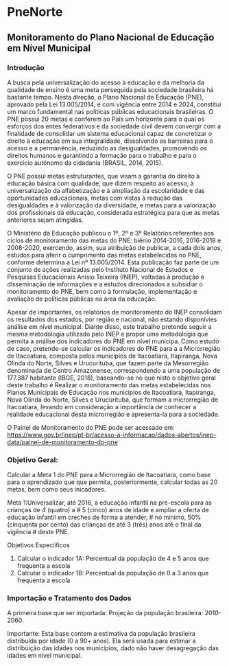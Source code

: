 # PneNorte

## Monitoramento do Plano Nacional de Educação em Nível Municipal

### Introdução
A busca pela universalização do acesso à educação e da melhoria da qualidade de
ensino é uma meta perseguida pela sociedade brasileira há bastante tempo.
Nesta direção, o Plano Nacional de Educação (PNE), aprovado pela Lei 13.005/2014,
e com vigência entre 2014 e 2024, constitui um marco fundamental nas políticas públicas
educacionais brasileiras. O PNE possui 20 metas e conferem ao País um horizonte para
o qual os esforços dos entes federativos e da sociedade civil devem convergir
com a finalidade de consolidar um sistema educacional capaz de concretizar o
direito à educação em sua integralidade, dissolvendo as barreiras para o acesso
e a permanência, reduzindo as desigualdades, promovendo os direitos humanos e garantindo
a formação para o trabalho e para o exercício autônomo da cidadania (BRASIL, 2014, 2015).

O PNE possui metas estruturantes, que visam a garantia do direito à educação básica
com qualidade, que dizem respeito ao acesso, à universalização da alfabetização e à
ampliação da escolaridade e das oportunidades educacionais, metas com vistas à
redução das desigualdades e à valorização da diversidade, e metas para a valorização
dos profissionais da educação, considerada estratégica para que as metas anteriores
sejam atingidas.

O Ministério da Educação publicou o 1º, 2º e 3º Relatórios referentes aos ciclos de
monitoramento das metas do PNE: biênio 2014-2016, 2016-2018 e 2008-2020,
exercendo, assim, sua atribuição de publicar, a cada dois anos, estudos para aferir
o cumprimento das metas estabelecidas no PNE, conforme determina a Lei nº 13.005/2014.
Esta publicação faz parte de um conjunto de ações realizadas pelo Instituto Nacional de
Estudos e Pesquisas Educacionais Anísio Teixeira (INEP), voltadas à produção e disseminação
de informações e a estudos direcionados a subsidiar o monitoramento
do PNE, bem como à formulação, implementação e avaliação de políticas públicas na área
da educação.

Apesar de importantes, os relatórios de monitoramento do INEP consolidam os resultados dos
estados, por região e nacional, não estando disponívies análise em nível municipal.
Diante disso, este trabalho pretende seguir a mesma metodologia utilizado pelo
INEP e propor uma metodologia que permita a análise dos indicadores do PNE em nível municipa.
Como estudo de caso, pretende-se calcular os indicadores do PNE para a a Microrregião de
Itacoatiara, composta pelos municípios de Itacoatiara, Itapiranga, Nova Olinda do Norte,
Silves e Urucurituba, que fazem parte da Mesorregião denominada de Centro Amazonense,
correspondendo a uma população de 177.387 habitante (IBGE, 2018), baseando-se no que
nisto o objetivo geral deste trabalho é Realizar o monitoramento das metas estabelecidas
nos Planos Municipais de Educação nos municípios de Itacoatiara, Itapiranga, Nova Olinda do Norte,
Silves e Urucurituba, que formam a microrregião de Itacoatiara, levando em consideração a
importância de conhecer a realidade educacional desta microrregião e apresenta-la para a
sociedade.

O Painel de Monitoramento do PNE pode ser acessado em: <https://www.gov.br/inep/pt-br/acesso-a-informacao/dados-abertos/inep-data/painel-de-monitoramento-do-pne>

### Objetivo Geral: 

 Calcular a Meta 1 do PNE para a Microrregião de Itacoatiara, como base para o aprendizado
 que que permita, posteriormente, calcular todas as 20 metas, bem como seus inicadores.

 Meta 1:Universalizar, até 2016, a educação infantil na pré-escola para as crianças de 
 4 (quatro) a # 5 (cinco) anos de idade e ampliar a oferta de educação infantil em creches 
 de forma a atender, # no mínimo, 50% (cinquenta por cento) das crianças de até 3 (três) anos 
 até o final da vigência # deste PNE.

 Objetivos Especiíficos
 1) Calcular o indicador 1A: Percentual da população de 4 e 5 anos que frequenta a escola
 2) Calcular o indicador 1B: Percentual da população de 0 a 3 anos que frequenta a escola

### Importação e Tratamento dos Dados

A primeira base que ser importada: Projeção da população brasileira: 2010-2060.

Importante: Esta base contem a estimativa da população brasileira distribuida por
idade (0 a 90+ anos). Ela será usada para estimar a distribuição das idades nos
municípios, dado não haver desagregação das idades em nível municipal.
